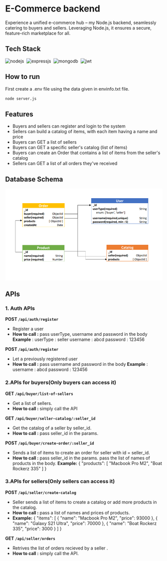 # E-Commerce backend

Experience a unified e-commerce hub – my Node.js backend, seamlessly catering to buyers and sellers. Leveraging Node.js, it ensures a secure, feature-rich marketplace for all.

## Tech Stack
![nodejs](https://img.shields.io/badge/Node.js-43853D?style=for-the-badge&logo=node.js&logoColor=white)&nbsp;
![expressjs](https://img.shields.io/badge/Express.js-000000?style=for-the-badge&logo=express&logoColor=white)&nbsp;
![mongodb](https://img.shields.io/badge/MongoDB-4EA94B?style=for-the-badge&logo=mongodb&logoColor=white)&nbsp;
![jwt](	https://img.shields.io/badge/JWT-000000?style=for-the-badge&logo=JSON%20web%20tokens&logoColor=white)&nbsp;

## How to run
 First create a .env file using the data given in envinfo.txt file.
```sh 
node server.js
```
## Features
- Buyers and sellers can register and login to the system
- Sellers can build a catalog of items, with each item having a name and price
- Buyers can GET a list of sellers
- Buyers can GET a specific seller's catalog (list of items)
- Buyers can create an Order that contains a list of items from the seller's catalog
- Sellers can GET a list of all orders they've received

## Database Schema
![Capture](DBSchema.png)

## APIs

### 1. Auth APIs
 **POST ```/api/auth/register```**
-  Register a user
-  **How to call :** pass userType,  username and password in the body
 **Example** : 
userType : seller
username : abcd
password : 123456

 **POST ```/api/auth/register```**
-  Let a previously registered user
-  **How to call :** pass username and password in the body
 **Example** : 
username : abcd
password : 123456

### 2.APIs for buyers(Only buyers can access it)
 **GET ```/api/buyer/list-of-sellers```**
-  Get a list of sellers.
-  **How to call :** simply call the API

 **GET ```/api/buyer/seller-catalog/:seller_id```**
-  Get the catalog of a seller by seller_id.
-  **How to call :** pass seller_id in the params.

**POST ```/api/buyer/create-order/:seller_id```**
-  Sends a list of items to create an order for seller with id = seller_id.
-  **How to call :** 
    pass seller_id in the params. 
    pass the list of names of products in the body.
**Example:** {
  "products": [
    "Macbook Pro M2",
    "Boat Rockerz 335"
  ]
}

### 3.APIs for sellers(Only sellers can access it)
 **POST ```/api/seller/create-catalog```**
-  Seller sends a list of items to create a catalog or add more products in the catalog.
-  **How to call :**  pass a list of names and prices of products.
-  **Example:** {
  "items": [
    {
      "name": "Macbook Pro M2",
      "price": 93000
    },
    {
      "name": "Galaxy S21 Ultra",
      "price": 70000
    },
    {
      "name": "Boat Rockerz 335",
      "price": 3000
    }
  ]
}

 **GET ```/api/seller/orders```**
-  Retrives the list of orders recieved by a seller .
-  **How to call :** simply call the API.





